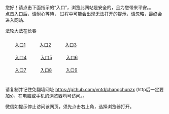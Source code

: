 您好！请点击下面指示的“入口”，浏览此网站是安全的，且为您带来平安。。 <br/>
点击入口后，请耐心等待， 过程中可能会出现无法打开的提示，请忽略，最终会进入网站. </br>

法轮大法在长春<br/>
<div style="padding:10px"><a style="margin:20px" target="_blank" href="https://dh8rynu13bmgl.cloudfront.net/2Qpsp?bwnkmcib" id="ccLink1" rel="nofollow">入口1</a> <a target="_blank" style="margin:20px" href="https://d2u0z5khqf63ks.cloudfront.net/2Qpsp?rvtkatjt" id="ccLink2" rel="nofollow">入口2</a> <a style="margin:20px" target="_blank" href="https://d1fdtctmppo8y3.cloudfront.net/2Qpsp?qqlqd" id="ccLink3" rel="nofollow">入口3</a></div>

<div style="padding:10px" ><a style="margin:20px" target="_blank" href="https://dh8rynu13bmgl.cloudfront.net/2Qpsp?bwnkmcib" id="ccLink4" rel="nofollow">入口4</a> <a style="margin:20px" href="https://d2u0z5khqf63ks.cloudfront.net/2Qpsp?rvtkatjt" target="_blank" id="ccLink5" rel="nofollow">入口5</a> <a style="margin:20px" href="https://d1fdtctmppo8y3.cloudfront.net/2Qpsp?qqlqd" target="_blank" id="ccLink6" rel="nofollow">入口6</a></div>

<div style="padding:10px"><a style="margin:20px" target="_blank" href="https://dh8rynu13bmgl.cloudfront.net/2Qpsp?bwnkmcib" id="ccLink7" rel="nofollow">入口7</a> <a style="margin:20px" href="https://d2u0z5khqf63ks.cloudfront.net/2Qpsp?rvtkatjt" target="_blank" id="ccLink8" rel="nofollow">入口8</a> <a style="margin:20px" target="_blank" href="https://d1fdtctmppo8y3.cloudfront.net/2Qpsp?qqlqd" id="ccLink9" rel="nofollow">入口9</a></div>

<br/>



请复制并记住免翻墙网址 https://github.com/yntd/changchunzx (http后一定要加s)，在电脑或手机的浏览器均可访问。。<br/>

微信如提示停止访问该网页，须先点击右上角，选择浏览器打开。
